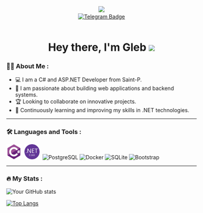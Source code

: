 <div id="header" align="center">
  <img src="https://media.giphy.com/media/nbr4zVb3rQKsIR3o5d/giphy.gif" width="100"/>
  <div id="badges">
    <a href="https://t.me/your-telegram">
      <img src="https://img.shields.io/badge/Telegram-blue?style=for-the-badge&logo=telegram&logoColor=white" alt="Telegram Badge"/>
    </a>
  </div>
  <img src="https://komarev.com/ghpvc/?username=your-github-username&style=flat-square&color=blue" alt=""/>
  <h1>
    Hey there, I'm Gleb
    <img src="https://media.giphy.com/media/hvRJCLFzcasrR4ia7z/giphy.gif" width="30px"/>
  </h1>
</div>

### :woman_technologist: About Me :
- 💻 I am a C# and ASP.NET Developer from Saint-P.
- 🚀 I am passionate about building web applications and backend systems.
- 🏆 Looking to collaborate on innovative projects.
- 📘 Continuously learning and improving my skills in .NET technologies.

---

### :hammer_and_wrench: Languages and Tools :
<div>
  <img src="https://github.com/devicons/devicon/blob/master/icons/csharp/csharp-original.svg" title="C#" alt="C#" width="40" height="40"/>&nbsp;
  <img src="https://github.com/devicons/devicon/blob/master/icons/dotnetcore/dotnetcore-original.svg" title=".NET" alt=".NET" width="40" height="40"/>&nbsp;
  <img src="https://cdn.jsdelivr.net/gh/devicons/devicon/icons/postgresql/postgresql-original.svg" title="PostgreSQL" alt="PostgreSQL" width="40" height="40"/>
  <img src="https://cdn.jsdelivr.net/gh/devicons/devicon/icons/docker/docker-original.svg" title="Docker" alt="Docker" width="40" height="40"/>
  <img src="https://cdn.jsdelivr.net/gh/devicons/devicon/icons/sqlite/sqlite-original.svg" title="SQLite" alt="SQLite" width="40" height="40"/>
  <img src="https://cdn.jsdelivr.net/gh/devicons/devicon/icons/bootstrap/bootstrap-plain.svg" title="Bootstrap" alt="Bootstrap" width="40" height="40"/>
</div>

---

### :fire: My Stats :
<!-- Update the URLs with your username -->
![Your GitHub stats](https://github-readme-stats.vercel.app/api?username=gelik111555&theme=great-gatsby&show_icons=true)

[![Top Langs](https://github-readme-stats.vercel.app/api/top-langs/?username=gelik111555&layout=compact&theme=vision-friendly-dark)](https://github.com/anuraghazra/github-readme-stats)
